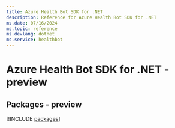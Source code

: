 ```yaml
---
title: Azure Health Bot SDK for .NET
description: Reference for Azure Health Bot SDK for .NET
ms.date: 07/16/2024
ms.topic: reference
ms.devlang: dotnet
ms.service: healthbot
---
```

# Azure Health Bot SDK for .NET - preview
## Packages - preview
[!INCLUDE [packages](health-bot-index.md)]